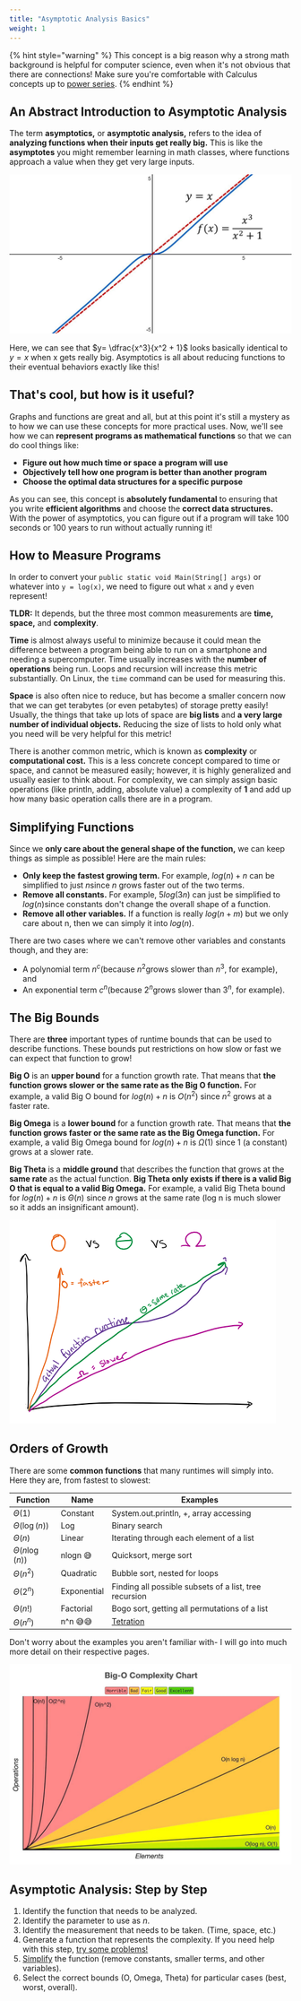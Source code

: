 ```yaml
---
title: "Asymptotic Analysis Basics"
weight: 1
---
```


{% hint style="warning" %}
This concept is a big reason why a strong math background is helpful for computer science, even when it's not obvious that there are connections! Make sure you're comfortable with Calculus concepts up to [power series](http://tutorial.math.lamar.edu/Classes/CalcII/PowerSeries.aspx).
{% endhint %}

## An Abstract Introduction to Asymptotic Analysis

The term **asymptotics,** or **asymptotic analysis,** refers to the idea of **analyzing functions when their inputs get really big.** This is like the **asymptotes** you might remember learning in math classes, where functions approach a value when they get very large inputs.

![](<../img/assets/image (13).png>)

Here, we can see that $y= \dfrac{x^3}{x^2 + 1}$ looks basically identical to $y = x$ when x gets really big. Asymptotics is all about reducing functions to their eventual behaviors exactly like this!

## That's cool, but how is it useful?

Graphs and functions are great and all, but at this point it's still a mystery as to how we can use these concepts for more practical uses. Now, we'll see how we can **represent programs as mathematical functions** so that we can do cool things like:

* **Figure out how much time or space a program will use**
* **Objectively tell how one program is better than another program**
* **Choose the optimal data structures for a specific purpose**

As you can see, this concept is **absolutely fundamental** to ensuring that you write **efficient algorithms** and choose the **correct data structures.** With the power of asymptotics, you can figure out if a program will take 100 seconds or 100 years to run without actually running it!

## How to Measure Programs

In order to convert your `public static void Main(String[] args)` or whatever into `y = log(x)`, we need to figure out what `x` and `y` even represent!

**TLDR:** It depends, but the three most common measurements are **time, space,** and **complexity**.

**Time** is almost always useful to minimize because it could mean the difference between a program being able to run on a smartphone and needing a supercomputer. Time usually increases with the **number of operations** being run. Loops and recursion will increase this metric substantially. On Linux, the `time` command can be used for measuring this.

**Space** is also often nice to reduce, but has become a smaller concern now that we can get terabytes (or even petabytes) of storage pretty easily! Usually, the things that take up lots of space are **big lists** and **a very large number of individual objects.** Reducing the size of lists to hold only what you need will be very helpful for this metric!

There is another common metric, which is known as **complexity** or **computational cost.** This is a less concrete concept compared to time or space, and cannot be measured easily; however, it is highly generalized and usually easier to think about. For complexity, we can simply assign basic operations (like println, adding, absolute value) a complexity of **1** and add up how many basic operation calls there are in a program.

## Simplifying Functions

Since we **only care about the general shape of the function,** we can keep things as simple as possible! Here are the main rules:

* **Only keep the** **fastest growing term.** For example,  $log(n) + n$ can be simplified to just $n$since $n$ grows faster out of the two terms.
* **Remove all constants.** For example,  $5log(3n)$ can just be simplified to $log(n)$since constants don't change the overall shape of a function.
* **Remove all other variables.** If a function is really $log(n + m)$ but we only care about n, then we can simply it into  $log(n)$.

There are two cases where we can't remove other variables and constants though, and they are:

* A polynomial term $n^c$(because $n^2$grows slower than $n^3$, for example), and
* An exponential term $c^n$(because $2^n$grows slower than $3^n$, for example).

## The Big Bounds

There are **three** important types of runtime bounds that can be used to describe functions. These bounds put restrictions on how slow or fast we can expect that function to grow!

**Big O** is an **upper bound** for a function growth rate. That means that **the function grows slower or the same rate as the Big O function.** For example, a valid Big O bound for $log(n) + n$ is $O(n^2)$ since $n^2$ grows at a faster rate.

**Big Omega** is a **lower bound** for a function growth rate. That means that **the function grows faster or the same rate as the Big Omega function.** For example, a valid Big Omega bound for  $log(n) + n$ is $\Omega(1)$ since $1$ (a constant) grows at a slower rate.

**Big Theta** is a **middle ground** that describes the function that grows at the **same rate** as the actual function. **Big Theta only exists if there is a valid Big O that is equal to a valid Big Omega.** For example, a valid Big Theta bound for  $log(n) + n$ is $\Theta(n)$ since $n$ grows at the same rate (log n is much slower so it adds an insignificant amount).



![A comparison of the three bounds.](<../img/assets/image (15).png>)

## Orders of Growth

There are some **common functions** that many runtimes will simply into. Here they are, from fastest to slowest:

| Function              | Name        | Examples                                               |
| --------------------- | ----------- | ------------------------------------------------------ |
| $\Theta(1)$         | Constant    | System.out.println, +, array accessing                 |
| $\Theta(\log(n))$   | Log         | Binary search                                          |
| $\Theta(n)$         | Linear      | Iterating through each element of a list               |
| $\Theta(n\log(n))$  | nlogn 😅    | Quicksort, merge sort                                  |
| $\Theta(n^2)$       | Quadratic   | Bubble sort, nested for loops                          |
| $\Theta(2^n)$       | Exponential | Finding all possible subsets of a list, tree recursion |
| $\Theta(n!)$        | Factorial   | Bogo sort, getting all permutations of a list          |
| $\Theta(n^n)$       | n^n 😅😅    | [Tetration](https://en.wikipedia.org/wiki/Tetration)   |

Don't worry about the examples you aren't familiar with- I will go into much more detail on their respective pages.

![Source: bigocheatsheat.com. Check it out, it's great!](<../img/assets/image (14).png>)

## Asymptotic Analysis: Step by Step

1. Identify the function that needs to be analyzed.
2. Identify the parameter to use as $n$.
3. Identify the measurement that needs to be taken. (Time, space, etc.)
4. Generate a function that represents the complexity. If you need help with this step, [try some problems!](asymptotics-practice.md)
5. [Simplify](asymptotics.md#simplifying-functions) the function (remove constants, smaller terms, and other variables).
6. Select the correct bounds (O, Omega, Theta) for particular cases (best, worst, overall).
